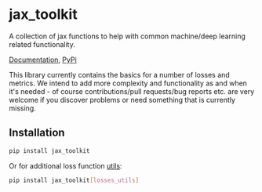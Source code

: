# jax_toolkit

A collection of jax functions to help with common machine/deep learning related functionality. 

[Documentation](https://asmith26.github.io/jax_toolkit/), [PyPi](https://pypi.org/project/jax-toolkit/)

This library currently contains the basics for a number of losses and metrics. We intend to add more complexity and functionality as and when it's needed - of course contributions/pull requests/bug reports etc. are very welcome if you discover problems or need something that is currently missing.

## Installation

```bash
pip install jax_toolkit
```

Or for additional loss function [utils](https://asmith26.github.io/jax_toolkit/losses_and_metrics/#utils):

```bash
pip install jax_toolkit[losses_utils]
```